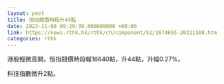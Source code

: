 ```yaml
---
layout: post
title: 恒指競價時段升44點
date: 2022-11-08 09:29:39.000000000 +08:00
link: https://news.rthk.hk/rthk/ch/component/k2/1674655-20221108.htm
categories: rthk
---
```


港股輕微高開，恒指競價時段報16640點，升44點，升幅0.27%。

科技指數微升2點。
